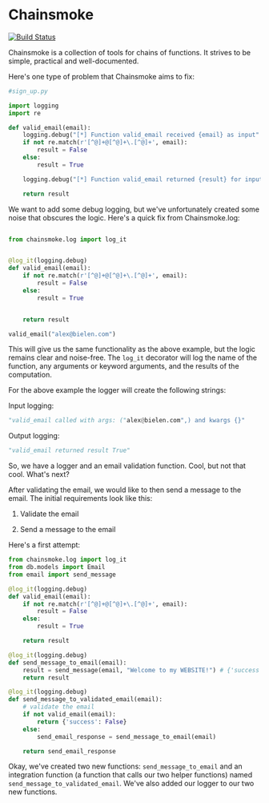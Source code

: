 # Chainsmoke
[![Build Status](https://travis-ci.org/bielenah/chainsmoke.svg?branch=master)](https://travis-ci.org/bielenah/chainsmoke)


Chainsmoke is a collection of tools for chains of functions. It strives to be simple, practical and well-documented.

Here's one type of problem that Chainsmoke aims to fix:

```python
#sign_up.py

import logging
import re

def valid_email(email):
    logging.debug("[*] Function valid_email received {email} as input".format(email=email))
    if not re.match(r'[^@]+@[^@]+\.[^@]+', email):
        result = False
    else:
        result = True

    logging.debug("[*] Function valid_email returned {result} for input {input}".format(result=result, email=email)

    return result
```
We want to add some debug logging, but we've unfortunately created some noise that obscures the logic.
Here's a quick fix from Chainsmoke.log:

```python

from chainsmoke.log import log_it


@log_it(logging.debug)
def valid_email(email):
    if not re.match(r'[^@]+@[^@]+\.[^@]+', email):
        result = False
    else:
        result = True


    return result

valid_email("alex@bielen.com")
```
This will give us the same functionality as the above example, but the logic remains clear and noise-free.
The `log_it` decorator will log the name of the function, any arguments or keyword arguments, and the results
of the computation.

For the above example the logger will create the following strings:

Input logging:
```python
"valid_email called with args: ("alex@bielen.com",) and kwargs {}"
```

Output logging:
```python
"valid_email returned result True"
```
So, we have a logger and an email validation function. Cool, but not that cool. What's next?

After validating the email, we would like to then send a message to the email.
The initial requirements look like this:

1) Validate the email

2) Send a message to the email

Here's a first attempt:

```python
from chainsmoke.log import log_it
from db.models import Email
from email import send_message

@log_it(logging.debug)
def valid_email(email):
    if not re.match(r'[^@]+@[^@]+\.[^@]+', email):
        result = False
    else:
        result = True

    return result

@log_it(logging.debug)
def send_message_to_email(email):
    result = send_message(email, "Welcome to my WEBSITE!") # {'success': Bool}
    return result

@log_it(logging.debug)
def send_message_to_validated_email(email):
    # validate the email
    if not valid_email(email):
        return {'success': False}
    else:
        send_email_response = send_message_to_email(email)

    return send_email_response
```

Okay, we've created two new functions: `send_message_to_email` and an
integration function (a function that calls our two helper functions) named 
`send_message_to_validated_email`. We've also added our logger to our two new functions. 


















